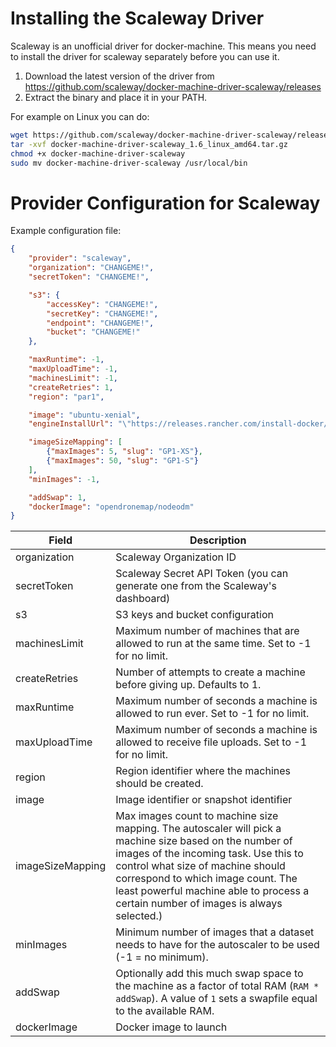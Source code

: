 # Installing the Scaleway Driver

Scaleway is an unofficial driver for docker-machine. This means you need to install the driver for scaleway separately before you can use it.

1. Download the latest version of the driver from https://github.com/scaleway/docker-machine-driver-scaleway/releases
2. Extract the binary and place it in your PATH.

For example on Linux you can do:

```bash
wget https://github.com/scaleway/docker-machine-driver-scaleway/releases/download/v1.6/docker-machine-driver-scaleway_1.6_linux_amd64.tar.gz
tar -xvf docker-machine-driver-scaleway_1.6_linux_amd64.tar.gz
chmod +x docker-machine-driver-scaleway
sudo mv docker-machine-driver-scaleway /usr/local/bin
```

# Provider Configuration for Scaleway

Example configuration file:

```json
{
    "provider": "scaleway",
    "organization": "CHANGEME!",
    "secretToken": "CHANGEME!",

    "s3": {
        "accessKey": "CHANGEME!",
        "secretKey": "CHANGEME!",
        "endpoint": "CHANGEME!",
        "bucket": "CHANGEME!"
    },

    "maxRuntime": -1,
    "maxUploadTime": -1,
    "machinesLimit": -1,
    "createRetries": 1,
    "region": "par1",

    "image": "ubuntu-xenial",
    "engineInstallUrl": "\"https://releases.rancher.com/install-docker/19.03.9.sh\"",

    "imageSizeMapping": [
        {"maxImages": 5, "slug": "GP1-XS"},
        {"maxImages": 50, "slug": "GP1-S"}
    ],
    "minImages": -1,

    "addSwap": 1,
    "dockerImage": "opendronemap/nodeodm"
}
```

| Field            | Description                                                                                                                                                                                                                                                                                                       |
| ---------------- | ----------------------------------------------------------------------------------------------------------------------------------------------------------------------------------------------------------------------------------------------------------------------------------------------------------------- |
| organization     | Scaleway Organization ID                                                                                                                                                                                                                                                                                          |
| secretToken      | Scaleway Secret API Token (you can generate one from the Scaleway's dashboard)                                                                                                                                                                                                                                    |
| s3               | S3 keys and bucket configuration                                                                                                                                                                                                                                                                                  |
| machinesLimit    | Maximum number of machines that are allowed to run at the same time. Set to -1 for no limit.                                                                                                                                                                                                                      |
| createRetries    | Number of attempts to create a machine before giving up. Defaults to 1.                                                                                                                                                                                                                                           |
| maxRuntime       | Maximum number of seconds a machine is allowed to run ever. Set to -1 for no limit.                                                                                                                                                                                                                               |
| maxUploadTime    | Maximum number of seconds a machine is allowed to receive file uploads. Set to -1 for no limit.                                                                                                                                                                                                                   |
| region           | Region identifier where the machines should be created.                                                                                                                                                                                                                                                           |
| image            | Image identifier or snapshot identifier                                                                                                                                                                                                                                                                           |
| imageSizeMapping | Max images count to machine size mapping. The autoscaler will pick a machine size based on the number of images of the incoming task. Use this to control what size of machine should correspond to which image count. The least powerful machine able to process a certain number of images is always selected.) |
| minImages        | Minimum number of images that a dataset needs to have for the autoscaler to be used (-1 = no minimum).                                                                                                                                                                                                            |
| addSwap          | Optionally add this much swap space to the machine as a factor of total RAM (`RAM * addSwap`). A value of `1` sets a swapfile equal to the available RAM.                                                                                                                                                         |
| dockerImage      | Docker image to launch                                                                                                                                                                                                                                                                                            |
